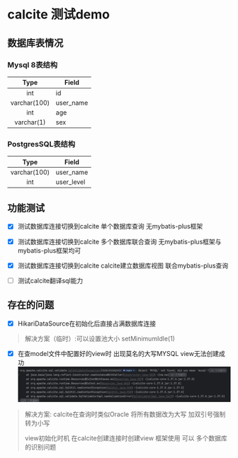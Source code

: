 # calcite 测试demo

## 数据库表情况

### Mysql 8表结构                               

|     Type     | Field     |
|:------------:|-----------|
|     int      | id        |
| varchar(100) | user_name |
|     int      | age       |
|  varchar(1)  | sex       |

### PostgresSQL表结构
|     Type     | Field      |
|:------------:|------------|
| varchar(100) | user_name  |
|     int      | user_level |

## 功能测试

- [x] 测试数据库连接切换到calcite  单个数据库查询 无mybatis-plus框架
- [x] 测试数据库连接切换到calcite  多个数据库联合查询 无mybatis-plus框架与mybatis-plus框架均可
- [x] 测试数据库连接切换到calcite  calcite建立数据库视图  联合mybatis-plus查询  
- [ ] 测试calcite翻译sql能力  


## 存在的问题
- [x] HikariDataSource在初始化后直接占满数据库连接   
> 解决方案（临时）:可以设置池大小 setMinimumIdle(1)
- [x] 在查model文件中配置好的view时 出现莫名的大写MYSQL view无法创建成功  
![img.png](img.png)
> 解决方案: calcite在查询时类似Oracle 将所有数据改为大写 加双引号强制转为小写
> 
> 
> view初始化时机    在calcite创建连接时创建view
> 框架使用  可以
> 多个数据库的识别问题

